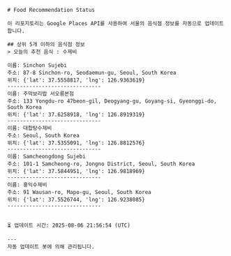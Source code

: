 
    # Food Recommendation Status

    이 리포지토리는 Google Places API를 사용하여 서울의 음식점 정보를 자동으로 업데이트합니다.

    ## 상위 5개 이하의 음식점 정보
    > 오늘의 추천 음식 : 수제비

	이름: Sinchon Sujebi
	주소: 87-8 Sinchon-ro, Seodaemun-gu, Seoul, South Korea
	위치: {'lat': 37.5558817, 'lng': 126.9363619}
	------------------------------
	이름: 주막보리밥 서오릉본점
	주소: 133 Yongdu-ro 47beon-gil, Deogyang-gu, Goyang-si, Gyeonggi-do, South Korea
	위치: {'lat': 37.6258918, 'lng': 126.8919319}
	------------------------------
	이름: 대합탕수제비
	주소: Seoul, South Korea
	위치: {'lat': 37.5355091, 'lng': 126.8812576}
	------------------------------
	이름: Samcheongdong Sujebi
	주소: 101-1 Samcheong-ro, Jongno District, Seoul, South Korea
	위치: {'lat': 37.5844951, 'lng': 126.9818969}
	------------------------------
	이름: 홍익수제비
	주소: 91 Wausan-ro, Mapo-gu, Seoul, South Korea
	위치: {'lat': 37.5526744, 'lng': 126.9238085}
	------------------------------


    ⏳ 업데이트 시간: 2025-08-06 21:56:54 (UTC)

    ---
    자동 업데이트 봇에 의해 관리됩니다.
    